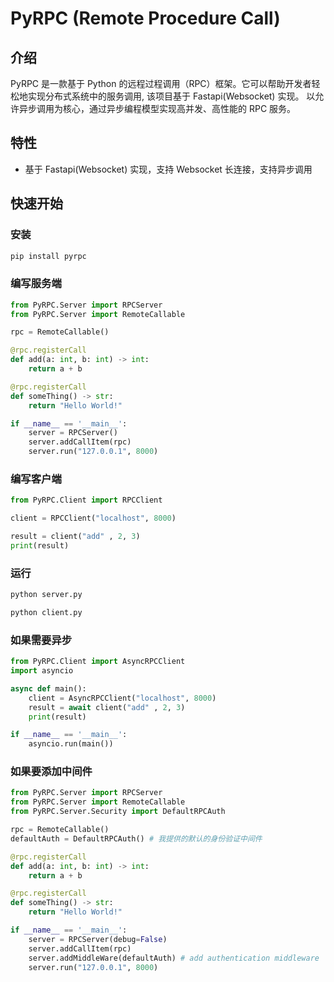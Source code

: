 
# PyRPC (Remote Procedure Call)

## 介绍

PyRPC 是一款基于 Python 的远程过程调用（RPC）框架。它可以帮助开发者轻松地实现分布式系统中的服务调用, 该项目基于 Fastapi(Websocket) 实现。 以允许异步调用为核心，通过异步编程模型实现高并发、高性能的 RPC 服务。

## 特性

- 基于 Fastapi(Websocket) 实现，支持 Websocket 长连接，支持异步调用

## 快速开始

### 安装

```bash
pip install pyrpc
```

### 编写服务端

```python
from PyRPC.Server import RPCServer
from PyRPC.Server import RemoteCallable

rpc = RemoteCallable()

@rpc.registerCall
def add(a: int, b: int) -> int:
    return a + b

@rpc.registerCall
def someThing() -> str:
    return "Hello World!"

if __name__ == '__main__':
    server = RPCServer()
    server.addCallItem(rpc)
    server.run("127.0.0.1", 8000)
```

### 编写客户端

```python
from PyRPC.Client import RPCClient

client = RPCClient("localhost", 8000)

result = client("add" , 2, 3)
print(result)
```

### 运行

```bash
python server.py
```

```bash
python client.py
```

### 如果需要异步

```python
from PyRPC.Client import AsyncRPCClient
import asyncio

async def main():
    client = AsyncRPCClient("localhost", 8000)
    result = await client("add" , 2, 3)
    print(result)

if __name__ == '__main__':
    asyncio.run(main())
```

### 如果要添加中间件

```python
from PyRPC.Server import RPCServer
from PyRPC.Server import RemoteCallable
from PyRPC.Server.Security import DefaultRPCAuth

rpc = RemoteCallable()
defaultAuth = DefaultRPCAuth() # 我提供的默认的身份验证中间件

@rpc.registerCall
def add(a: int, b: int) -> int:
    return a + b

@rpc.registerCall
def someThing() -> str:
    return "Hello World!"

if __name__ == '__main__':
    server = RPCServer(debug=False)
    server.addCallItem(rpc)
    server.addMiddleWare(defaultAuth) # add authentication middleware
    server.run("127.0.0.1", 8000)
```
